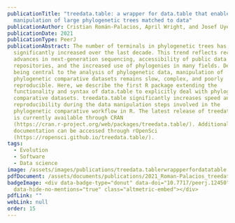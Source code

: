 ```yaml
---
publicationTitle: "treedata.table: a wrapper for data.table that enables fast
  manipulation of large phylogenetic trees matched to data"
publicationAuthor: Cristian Román-Palacios, April Wright, and Josef Uyeda
publicationDate: 2021
publicationType: PeerJ
publicationAbstract: The number of terminals in phylogenetic trees has
  significantly increased over the last decade. This trend reflects recent
  advances in next-generation sequencing, accessibility of public data
  repositories, and the increased use of phylogenies in many fields. Despite R
  being central to the analysis of phylogenetic data, manipulation of
  phylogenetic comparative datasets remains slow, complex, and poorly
  reproducible. Here, we describe the first R package extending the
  functionality and syntax of data.table to explicitly deal with phylogenetic
  comparative datasets. treedata.table significantly increases speed and
  reproducibility during the data manipulation steps involved in the
  phylogenetic comparative workflow in R. The latest release of treedata.table
  is currently available through CRAN
  (https://cran.r-project.org/web/packages/treedata.table/). Additional
  documentation can be accessed through rOpenSci
  (https://ropensci.github.io/treedata.table/).
tags:
  - Evolution
  - Software
  - Data science
image: /assets/images/publications/treedata.tablerwrappperfordatatable.jpg
pdfDocument: /assets/documents/publications/2021_Roman-Palacios_treedata.table.pdf
badgeImage: <div data-badge-type="donut" data-doi="10.7717/peerj.12450"
  data-hide-no-mentions="true" class="altmetric-embed"></div>
pdfLink: ""
webLink: null
order: 15
---
```

